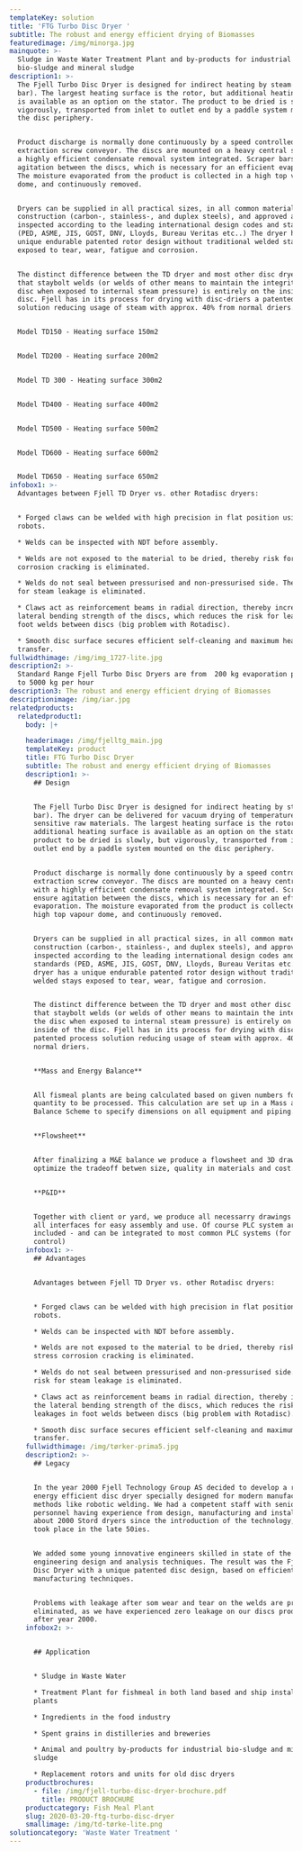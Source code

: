 ```yaml
---
templateKey: solution
title: 'FTG Turbo Disc Dryer '
subtitle: The robust and energy efficient drying of Biomasses
featuredimage: /img/minorga.jpg
mainquote: >-
  Sludge in Waste Water Treatment Plant and by-products for industrial
  bio-sludge and mineral sludge 
description1: >-
  The Fjell Turbo Disc Dryer is designed for indirect heating by steam (6-10
  bar). The largest heating surface is the rotor, but additional heating surface
  is available as an option on the stator. The product to be dried is slowly but
  vigorously, transported from inlet to outlet end by a paddle system mounted on
  the disc periphery. 


  Product discharge is normally done continuously by a speed controlled
  extraction screw conveyor. The discs are mounted on a heavy central shaft with
  a highly efficient condensate removal system integrated. Scraper bars ensure
  agitation between the discs, which is necessary for an efficient evaporation.
  The moisture evaporated from the product is collected in a high top vapour
  dome, and continuously removed. 


  Dryers can be supplied in all practical sizes, in all common materials of
  construction (carbon-, stainless-, and duplex steels), and approved and
  inspected according to the leading international design codes and standards
  (PED, ASME, JIS, GOST, DNV, Lloyds, Bureau Veritas etc..) The dryer has a
  unique endurable patented rotor design without traditional welded stays
  exposed to tear, wear, fatigue and corrosion.


  The distinct difference between the TD dryer and most other disc dryers is
  that staybolt welds (or welds of other means to maintain the integrity of the
  disc when exposed to internal steam pressure) is entirely on the inside of the
  disc. Fjell has in its process for drying with disc-driers a patented process
  solution reducing usage of steam with approx. 40% from normal driers.


  Model TD150 - Heating surface 150m2


  Model TD200 - Heating surface 200m2


  Model TD 300 - Heating surface 300m2


  Model TD400 - Heating surface 400m2


  Model TD500 - Heating surface 500m2


  Model TD600 - Heating surface 600m2


  Model TD650 - Heating surface 650m2
infobox1: >-
  Advantages between Fjell TD Dryer vs. other Rotadisc dryers:


  * Forged claws can be welded with high precision in flat position using
  robots. 

  * Welds can be inspected with NDT before assembly. 

  * Welds are not exposed to the material to be dried, thereby risk for stress
  corrosion cracking is eliminated. 

  * Welds do not seal between pressurised and non-pressurised side. Thereby risk
  for steam leakage is eliminated. 

  * Claws act as reinforcement beams in radial direction, thereby increasing the
  lateral bending strength of the discs, which reduces the risk for leakages in
  foot welds between discs (big problem with Rotadisc). 

  * Smooth disc surface secures efficient self-cleaning and maximum heat
  transfer.
fullwidthimage: /img/img_1727-lite.jpg
description2: >-
  Standard Range Fjell Turbo Disc Dryers are from  200 kg evaporation per hour
  to 5000 kg per hour
description3: The robust and energy efficient drying of Biomasses
descriptionimage: /img/iar.jpg
relatedproducts:
  relatedproduct1:
    body: |+

    headerimage: /img/fjelltg_main.jpg
    templateKey: product
    title: FTG Turbo Disc Dryer
    subtitle: The robust and energy efficient drying of Biomasses
    description1: >-
      ## Design


      The Fjell Turbo Disc Dryer is designed for indirect heating by steam (6-10
      bar). The dryer can be delivered for vacuum drying of temperature
      sensitive raw materials. The largest heating surface is the rotor, but
      additional heating surface is available as an option on the stator. The
      product to be dried is slowly, but vigorously, transported from inlet to
      outlet end by a paddle system mounted on the disc periphery. 


      Product discharge is normally done continuously by a speed controlled
      extraction screw conveyor. The discs are mounted on a heavy central shaft
      with a highly efficient condensate removal system integrated. Scraper bars
      ensure agitation between the discs, which is necessary for an efficient
      evaporation. The moisture evaporated from the product is collected in a
      high top vapour dome, and continuously removed. 


      Dryers can be supplied in all practical sizes, in all common materials of
      construction (carbon-, stainless-, and duplex steels), and approved and
      inspected according to the leading international design codes and
      standards (PED, ASME, JIS, GOST, DNV, Lloyds, Bureau Veritas etc..) The
      dryer has a unique endurable patented rotor design without traditional
      welded stays exposed to tear, wear, fatigue and corrosion.


      The distinct difference between the TD dryer and most other disc dryers is
      that staybolt welds (or welds of other means to maintain the integrity of
      the disc when exposed to internal steam pressure) is entirely on the
      inside of the disc. Fjell has in its process for drying with disc-driers a
      patented process solution reducing usage of steam with approx. 40% from
      normal driers.


      **Mass and Energy Balance** 


      All fismeal plants are being calculated based on given numbers for
      quantity to be processed. This calculation are set up in a Mass and Energy
      Balance Scheme to specify dimensions on all equipment and piping. 


      **Flowsheet**


      After finalizing a M&E balance we produce a flowsheet and 3D drawing to
      optimize the tradeoff betwen size, quality in materials and cost. 


      **P&ID** 


      Together with client or yard, we produce all necessarry drawings and plan
      all interfaces for easy assembly and use. Of course PLC system are
      included - and can be integrated to most common PLC systems (for global
      control)
    infobox1: >-
      ## Advantages


      Advantages between Fjell TD Dryer vs. other Rotadisc dryers:


      * Forged claws can be welded with high precision in flat position using
      robots. 

      * Welds can be inspected with NDT before assembly. 

      * Welds are not exposed to the material to be dried, thereby risk for
      stress corrosion cracking is eliminated. 

      * Welds do not seal between pressurised and non-pressurised side. Thereby
      risk for steam leakage is eliminated. 

      * Claws act as reinforcement beams in radial direction, thereby increasing
      the lateral bending strength of the discs, which reduces the risk for
      leakages in foot welds between discs (big problem with Rotadisc). 

      * Smooth disc surface secures efficient self-cleaning and maximum heat
      transfer.
    fullwidthimage: /img/tørker-prima5.jpg
    description2: >-
      ## Legacy


      In the year 2000 Fjell Technology Group AS decided to develop a robust and
      energy efficient disc dryer specially designed for modern manufacturing
      methods like robotic welding. We had a competent staff with senior
      personnel having experience from design, manufacturing and installation of
      about 2000 Stord dryers since the introduction of the technology, wich
      took place in the late 50ies. 


      We added some young innovative engineers skilled in state of the art
      engineering design and analysis techniques. The result was the Fjell Turbo
      Disc Dryer with a unique patented disc design, based on efficient
      manufacturing techniques.


      Problems with leakage after som wear and tear on the welds are practically
      eliminated, as we have experienced zero leakage on our discs produced
      after year 2000.
    infobox2: >-


      ## Application


      * Sludge in Waste Water 

      * Treatment Plant for fishmeal in both land based and ship installed
      plants 

      * Ingredients in the food industry

      * Spent grains in distilleries and breweries

      * Animal and poultry by-products for industrial bio-sludge and mineral
      sludge 

      * Replacement rotors and units for old disc dryers
    productbrochures:
      - file: /img/fjell-turbo-disc-dryer-brochure.pdf
        title: PRODUCT BROCHURE
    productcategory: Fish Meal Plant
    slug: 2020-03-20-ftg-turbo-disc-dryer
    smallimage: /img/td-tørke-lite.png
solutioncategory: 'Waste Water Treatment '
---
```


